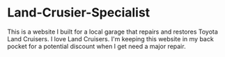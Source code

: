 # Land-Crusier-Specialist
This is a website I built for a local garage that repairs and restores Toyota Land Cruisers. I love Land Cruisers. I'm keeping this website in my back pocket for a potential discount when I get need a major repair.
